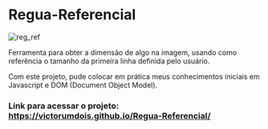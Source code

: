 # Regua-Referencial
![reg_ref](https://user-images.githubusercontent.com/88866368/191123897-ba1b089f-ef71-40c0-a6e7-d4b2af98be4e.gif)

Ferramenta para obter a dimensão de algo na imagem, usando como referência o tamanho da primeira linha definida pelo usuário.

Com este projeto, pude colocar em prática meus conhecimentos iniciais em Javascript e DOM (Document Object Model).

### Link para acessar o projeto: https://victorumdois.github.io/Regua-Referencial/
